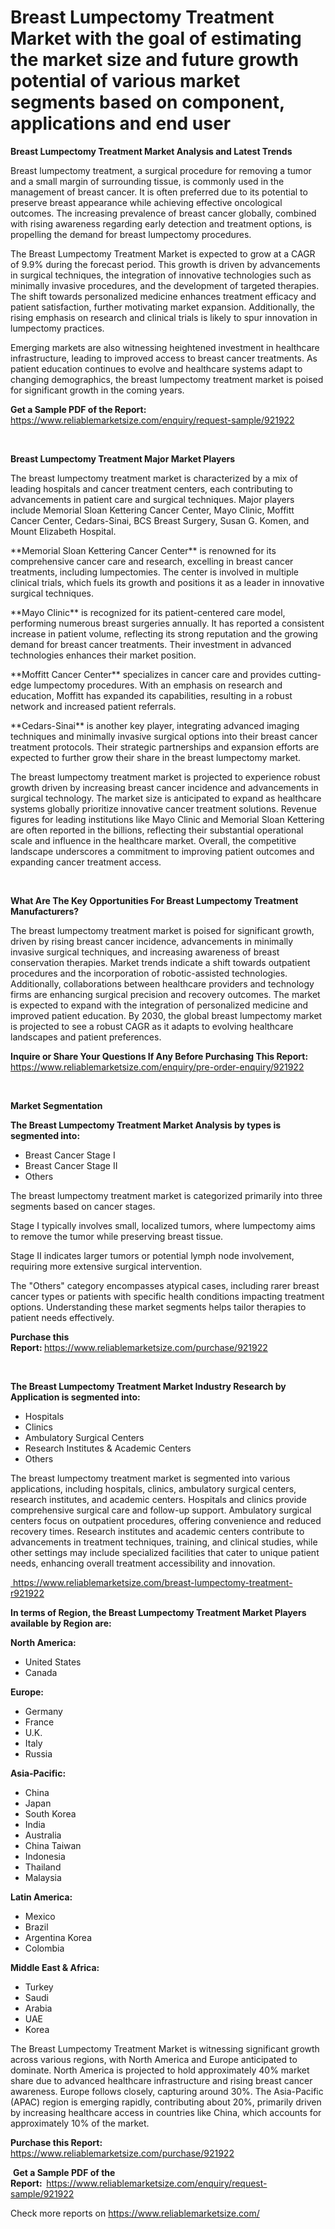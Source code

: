 <p><h1>Breast Lumpectomy Treatment Market with the goal of estimating the market size and future growth potential of various market segments based on component, applications and end user</h1></p><p><strong>Breast Lumpectomy Treatment Market Analysis and Latest Trends</strong></p>
<p><p>Breast lumpectomy treatment, a surgical procedure for removing a tumor and a small margin of surrounding tissue, is commonly used in the management of breast cancer. It is often preferred due to its potential to preserve breast appearance while achieving effective oncological outcomes. The increasing prevalence of breast cancer globally, combined with rising awareness regarding early detection and treatment options, is propelling the demand for breast lumpectomy procedures.</p><p>The Breast Lumpectomy Treatment Market is expected to grow at a CAGR of 9.9% during the forecast period. This growth is driven by advancements in surgical techniques, the integration of innovative technologies such as minimally invasive procedures, and the development of targeted therapies. The shift towards personalized medicine enhances treatment efficacy and patient satisfaction, further motivating market expansion. Additionally, the rising emphasis on research and clinical trials is likely to spur innovation in lumpectomy practices. </p><p>Emerging markets are also witnessing heightened investment in healthcare infrastructure, leading to improved access to breast cancer treatments. As patient education continues to evolve and healthcare systems adapt to changing demographics, the breast lumpectomy treatment market is poised for significant growth in the coming years.</p></p>
<p><strong>Get a Sample PDF of the Report:&nbsp;</strong> <a href="https://www.reliablemarketsize.com/enquiry/request-sample/921922?utm_campaign=2447&utm_medium=2&utm_source=Github&utm_content=ia&utm_term=07032025&utm_id=breast-lumpectomy-treatment">https://www.reliablemarketsize.com/enquiry/request-sample/921922</a></p>
<p>&nbsp;</p>
<p><strong>Breast Lumpectomy Treatment Major Market Players</strong></p>
<p><p>The breast lumpectomy treatment market is characterized by a mix of leading hospitals and cancer treatment centers, each contributing to advancements in patient care and surgical techniques. Major players include Memorial Sloan Kettering Cancer Center, Mayo Clinic, Moffitt Cancer Center, Cedars-Sinai, BCS Breast Surgery, Susan G. Komen, and Mount Elizabeth Hospital.</p><p>**Memorial Sloan Kettering Cancer Center** is renowned for its comprehensive cancer care and research, excelling in breast cancer treatments, including lumpectomies. The center is involved in multiple clinical trials, which fuels its growth and positions it as a leader in innovative surgical techniques.</p><p>**Mayo Clinic** is recognized for its patient-centered care model, performing numerous breast surgeries annually. It has reported a consistent increase in patient volume, reflecting its strong reputation and the growing demand for breast cancer treatments. Their investment in advanced technologies enhances their market position.</p><p>**Moffitt Cancer Center** specializes in cancer care and provides cutting-edge lumpectomy procedures. With an emphasis on research and education, Moffitt has expanded its capabilities, resulting in a robust network and increased patient referrals.</p><p>**Cedars-Sinai** is another key player, integrating advanced imaging techniques and minimally invasive surgical options into their breast cancer treatment protocols. Their strategic partnerships and expansion efforts are expected to further grow their share in the breast lumpectomy market.</p><p>The breast lumpectomy treatment market is projected to experience robust growth driven by increasing breast cancer incidence and advancements in surgical technology. The market size is anticipated to expand as healthcare systems globally prioritize innovative cancer treatment solutions. Revenue figures for leading institutions like Mayo Clinic and Memorial Sloan Kettering are often reported in the billions, reflecting their substantial operational scale and influence in the healthcare market. Overall, the competitive landscape underscores a commitment to improving patient outcomes and expanding cancer treatment access.</p></p>
<p>&nbsp;</p>
<p><strong>What Are The Key Opportunities For Breast Lumpectomy Treatment Manufacturers?</strong></p>
<p><p>The breast lumpectomy treatment market is poised for significant growth, driven by rising breast cancer incidence, advancements in minimally invasive surgical techniques, and increasing awareness of breast conservation therapies. Market trends indicate a shift towards outpatient procedures and the incorporation of robotic-assisted technologies. Additionally, collaborations between healthcare providers and technology firms are enhancing surgical precision and recovery outcomes. The market is expected to expand with the integration of personalized medicine and improved patient education. By 2030, the global breast lumpectomy market is projected to see a robust CAGR as it adapts to evolving healthcare landscapes and patient preferences.</p></p>
<p><strong>Inquire or Share Your Questions If Any Before Purchasing This Report:</strong> <a href="https://www.reliablemarketsize.com/enquiry/pre-order-enquiry/921922?utm_campaign=2447&utm_medium=2&utm_source=Github&utm_content=ia&utm_term=07032025&utm_id=breast-lumpectomy-treatment">https://www.reliablemarketsize.com/enquiry/pre-order-enquiry/921922</a></p>
<p>&nbsp;</p>
<p><strong>Market Segmentation</strong></p>
<p><strong>The Breast Lumpectomy Treatment Market Analysis by types is segmented into:</strong></p>
<p><ul><li>Breast Cancer Stage I</li><li>Breast Cancer Stage II</li><li>Others</li></ul></p>
<p><p>The breast lumpectomy treatment market is categorized primarily into three segments based on cancer stages. </p><p>Stage I typically involves small, localized tumors, where lumpectomy aims to remove the tumor while preserving breast tissue. </p><p>Stage II indicates larger tumors or potential lymph node involvement, requiring more extensive surgical intervention. </p><p>The "Others" category encompasses atypical cases, including rarer breast cancer types or patients with specific health conditions impacting treatment options. Understanding these market segments helps tailor therapies to patient needs effectively.</p></p>
<p><strong>Purchase this Report:&nbsp;</strong><a href="https://www.reliablemarketsize.com/purchase/921922?utm_campaign=2447&utm_medium=2&utm_source=Github&utm_content=ia&utm_term=07032025&utm_id=breast-lumpectomy-treatment">https://www.reliablemarketsize.com/purchase/921922</a></p>
<p>&nbsp;</p>
<p><strong>The Breast Lumpectomy Treatment Market Industry Research by Application is segmented into:</strong></p>
<p><ul><li>Hospitals</li><li>Clinics</li><li>Ambulatory Surgical Centers</li><li>Research Institutes & Academic Centers</li><li>Others</li></ul></p>
<p><p>The breast lumpectomy treatment market is segmented into various applications, including hospitals, clinics, ambulatory surgical centers, research institutes, and academic centers. Hospitals and clinics provide comprehensive surgical care and follow-up support. Ambulatory surgical centers focus on outpatient procedures, offering convenience and reduced recovery times. Research institutes and academic centers contribute to advancements in treatment techniques, training, and clinical studies, while other settings may include specialized facilities that cater to unique patient needs, enhancing overall treatment accessibility and innovation.</p></p>
<p><a href="https://www.reliablemarketsize.com/breast-lumpectomy-treatment-r921922?utm_campaign=2447&utm_medium=2&utm_source=Github&utm_content=ia&utm_term=07032025&utm_id=breast-lumpectomy-treatment">&nbsp;https://www.reliablemarketsize.com/breast-lumpectomy-treatment-r921922</a></p>
<p><strong>In terms of Region, the Breast Lumpectomy Treatment Market Players available by Region are:</strong></p>
<p>
    <p> <strong> North America: </strong>
        <ul>
            <li>United States</li>
            <li>Canada</li>
        </ul>
        </p> 
    <p> <strong> Europe: </strong>
        <ul>
            <li>Germany</li>
            <li>France</li>
            <li>U.K.</li>
            <li>Italy</li>
            <li>Russia</li>
        </ul>
        </p> 
    <p> <strong> Asia-Pacific: </strong>
        <ul>
            <li>China</li>
            <li>Japan</li>
            <li>South Korea</li>
            <li>India</li>
            <li>Australia</li>
            <li>China Taiwan</li>
            <li>Indonesia</li>
            <li>Thailand</li>
            <li>Malaysia</li>
        </ul>
        </p> 
    <p> <strong> Latin America: </strong>
        <ul>
            <li>Mexico</li>
            <li>Brazil</li>
            <li>Argentina Korea</li>
            <li>Colombia</li>
        </ul>
        </p> 
    <p> <strong> Middle East & Africa: </strong>
        <ul>
            <li>Turkey</li>
            <li>Saudi</li>
            <li>Arabia</li>
            <li>UAE</li>
            <li>Korea</li>
        </ul>
    </p>
    </p>
<p><p>The Breast Lumpectomy Treatment Market is witnessing significant growth across various regions, with North America and Europe anticipated to dominate. North America is projected to hold approximately 40% market share due to advanced healthcare infrastructure and rising breast cancer awareness. Europe follows closely, capturing around 30%. The Asia-Pacific (APAC) region is emerging rapidly, contributing about 20%, primarily driven by increasing healthcare access in countries like China, which accounts for approximately 10% of the market.</p></p>
<p><strong>Purchase this Report: </strong><a href="https://www.reliablemarketsize.com/purchase/921922?utm_campaign=2447&utm_medium=2&utm_source=Github&utm_content=ia&utm_term=07032025&utm_id=breast-lumpectomy-treatment">https://www.reliablemarketsize.com/purchase/921922</a></p>
<p>&nbsp;<strong>Get a Sample PDF of the Report:&nbsp;&nbsp;</strong><a href="https://www.reliablemarketsize.com/enquiry/request-sample/921922?utm_campaign=2447&utm_medium=2&utm_source=Github&utm_content=ia&utm_term=07032025&utm_id=breast-lumpectomy-treatment">https://www.reliablemarketsize.com/enquiry/request-sample/921922</a></p>
<p><strong></strong></p>
<p>Check more reports on <a href="https://www.reliablemarketsize.com/?utm_campaign=2447&utm_medium=2&utm_source=Github&utm_content=ia&utm_term=07032025&utm_id=breast-lumpectomy-treatment">https://www.reliablemarketsize.com/</a></p>